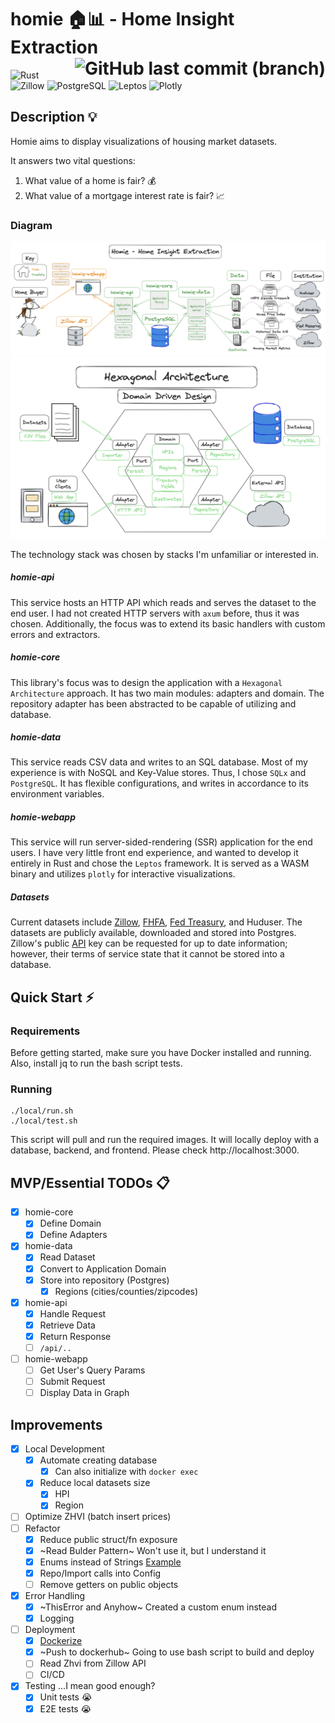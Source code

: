 # homie 🏠📊 - Home Insight Extraction <span style="float:right;"> ![GitHub last commit (branch)](https://img.shields.io/github/last-commit/Bui-Christopher/homie)</span>
![Rust](https://img.shields.io/badge/rust-%23000000.svg?style=for-the-badge&logo=rust&logoColor=white) ![Zillow](https://img.shields.io/badge/Zillow-006AFF.svg?style=for-the-badge&logo=Zillow&logoColor=white) ![PostgreSQL](https://img.shields.io/badge/postgresql-4169e1?style=for-the-badge&logo=postgresql&logoColor=white) ![Leptos](https://img.shields.io/badge/Leptos-EF3939.svg?style=for-the-badge&logo=Leptos&logoColor=white) ![Plotly](https://img.shields.io/badge/Plotly-3F4F75.svg?style=for-the-badge&logo=Plotly&logoColor=white)

## Description 💡
Homie aims to display visualizations of housing market datasets.

It answers two vital questions:
1. What value of a home is fair? 💰
2. What value of a mortgage interest rate is fair? 📈

### Diagram
![System Architecture Diagram](./docs/sys-arch.png)
![Software Architecture Diagram](./docs/soft-arch.png)

The technology stack was chosen by stacks I'm unfamiliar or interested in.

##### homie-api
This service hosts an HTTP API which reads and serves the dataset to the end user. I had not created HTTP servers with `axum` before, thus it was chosen.
Additionally, the focus was to extend its basic handlers with custom errors and extractors.

##### homie-core
This library's focus was to design the application with a `Hexagonal Architecture` approach. It has two main modules: adapters and domain.
The repository adapter has been abstracted to be capable of utilizing and database.

##### homie-data
This service reads CSV data and writes to an SQL database. Most of my experience is with NoSQL and Key-Value stores. Thus, I chose `SQLx` and `PostgreSQL`.
It has flexible configurations, and writes in accordance to its environment variables.

##### homie-webapp
This service will run server-sided-rendering (SSR) application for the end users. I have very little front end experience, and wanted to develop it entirely in Rust and chose the `Leptos` framework.
It is served as a WASM binary and utilizes `plotly` for interactive visualizations.

##### Datasets
Current datasets include [Zillow](https://www.zillow.com/research/data/), [FHFA](https://www.fhfa.gov/DataTools/Downloads/Pages/House-Price-Index-Datasets.aspx), [Fed Treasury](https://www.federalreserve.gov/releases/h15/), and Huduser.
The datasets are publicly available, downloaded and stored into Postgres. Zillow's public [API](https://www.zillowgroup.com/developers/) key can be requested for up to date information; however, their terms of service state that it cannot be stored into a database.

## Quick Start ⚡
### Requirements
Before getting started, make sure you have Docker installed and running. Also, install jq to run the bash script tests.

### Running
```
./local/run.sh
./local/test.sh
```
This script will pull and run the required images. It will locally deploy with a database, backend, and frontend.
Please check http://localhost:3000.

## MVP/Essential TODOs 📋
- [x] homie-core
    - [x] Define Domain
    - [x] Define Adapters
- [x] homie-data
    - [x] Read Dataset
    - [x] Convert to Application Domain
    - [x] Store into repository (Postgres)
        - [x] Regions (cities/counties/zipcodes)
- [x] homie-api
    - [x] Handle Request
    - [x] Retrieve Data
    - [x] Return Response
    - [ ] `/api/..`
- [ ] homie-webapp
    - [ ] Get User's Query Params
    - [ ] Submit Request
    - [ ] Display Data in Graph

## Improvements
- [x] Local Development
    - [x] Automate creating database
        - [x] Can also initialize with `docker exec`
    - [x] Reduce local datasets size
        - [x] HPI
        - [x] Region
- [ ] Optimize ZHVI (batch insert prices)
- [ ] Refactor
    - [x] Reduce public struct/fn exposure
    - [x] ~Read Bulder Pattern~ Won't use it, but I understand it
    - [x] Enums instead of Strings [Example](https://github.com/launchbadge/sqlx/discussions/3041)
    - [x] Repo/Import calls into Config
    - [ ] Remove getters on public objects
- [x] Error Handling
    - [x] ~ThisError and Anyhow~ Created a custom enum instead
    - [x] Logging
- [ ] Deployment
    - [x] [Dockerize](https://itnext.io/a-practical-guide-to-containerize-your-rust-application-with-docker-77e8a391b4a8)
    - [x] ~Push to dockerhub~ Going to use bash script to build and deploy
    - [ ] Read Zhvi from Zillow API
    - [ ] CI/CD
- [x] Testing ...I mean good enough?
    - [x] Unit tests :sob:
    - [x] E2E tests :sob:

